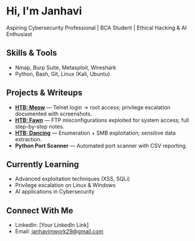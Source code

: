 # Hi, I'm Janhavi 
Aspiring Cybersecurity Professional | BCA Student | Ethical Hacking & AI Enthusiast  

##  Skills & Tools
- Nmap, Burp Suite, Metasploit, Wireshark
- Python, Bash, Git, Linux (Kali, Ubuntu)

##  Projects & Writeups
- **[HTB: Meow](link-to-repo)** — Telnet login → root access; privilege escalation documented with screenshots.
- **[HTB: Fawn](link-to-repo)** — FTP misconfigurations exploited for system access; full step-by-step notes.
- **[HTB: Dancing](link-to-repo)** — Enumeration + SMB exploitation; sensitive data extraction.
- **Python Port Scanner** — Automated port scanner with CSV reporting.

##  Currently Learning
- Advanced exploitation techniques (XSS, SQLi)
- Privilege escalation on Linux & Windows
- AI applications in Cybersecurity

##  Connect With Me
- LinkedIn: [Your LinkedIn Link]
- Email: janhavimwork29@gmail.com
